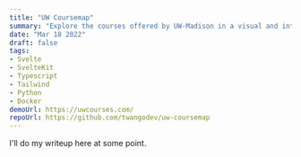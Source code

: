 ```yaml
---
title: "UW Coursemap"
summary: "Explore the courses offered by UW-Madison in a visual and interactive way."
date: "Mar 18 2022"
draft: false
tags:
- Svelte
- SvelteKit
- Typescript
- Tailwind
- Python
- Docker
demoUrl: https://uwcourses.com/
repoUrl: https://github.com/twangodev/uw-coursemap
---
```


I'll do my writeup here at some point.